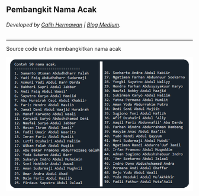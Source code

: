 ## Pembangkit Nama Acak
###### Developed by [Galih Hermawan](https://galih.eu) | [Blog Medium](https://masgalih.medium.com).
---

Source code untuk membangkitkan nama acak

![Contoh 50 nama acak](50_nama_acak.png)